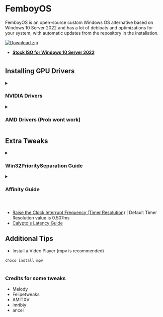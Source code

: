 # **FemboyOS**
FemboyOS is an open-source custom Windows OS alternative based on Windows 10 Server 2022 and has a lot of debloats and optimizations for your system, with automatic updates from the repository in the installation.

[![Download zip](https://custom-icon-badges.herokuapp.com/badge/-Download-gray?style=for-the-badge&logo=download&logoColor=white "Download zip")]()
* [**Stock ISO for Windows 10 Server 2022**](https://archive.org/details/en-us_windows_server_version_2022)
#

## Installing GPU Drivers
<details closed>
<br>
<summary><h3>NVIDIA Drivers</h3></summary>
1. <a href="https://www.techpowerup.com/download/techpowerup-nvcleanstall/">Install NVCleanstall</a>
<br><br>
2. Choose the latest version and copy the settings below
<br><br>
<img src="https://raw.githubusercontent.com/heitorrosa/FemboyOS/iotltsc/images/1NVChad.png" style="width:400px;height:480px;"></img>
<br><br>
<img src="https://raw.githubusercontent.com/heitorrosa/FemboyOS/iotltsc/images/2NVChad.png" style="width:400px;height:480px;"></img>
<br><br>
</details>

<details closed>
<br>
<summary><h3>AMD Drivers (Prob wont work)</h3></summary>
1. <a href="https://github.com/GSDragoon/RadeonSoftwareSlimmer/releases/latest">Install Radeon Software Slimmer</a>
<br><br>
2. Download the latest driver for your GPU in AMD website
<br><br>
<img src="https://raw.githubusercontent.com/heitorrosa/FemboyOS/iotltsc/images/4AMDip.png" style="width:802px;height:136px;"></img>
<br><br>
3. Copy the settings below for Radeon Software Slimmer
<br><br>
<img src="https://raw.githubusercontent.com/heitorrosa/FemboyOS/iotltsc/images/1AMDip.png" style="width:960px;height:514px;"></img>
<br><br>
<img src="https://raw.githubusercontent.com/heitorrosa/FemboyOS/iotltsc/images/2AMDip.png" style="width:960px;height:514px;"></img>
<br><br>
<img src="https://raw.githubusercontent.com/heitorrosa/FemboyOS/iotltsc/images/3AMDip.png" style="width:960px;height:514px;"></img>
<br><br>
</details>

## Extra Tweaks
<details closed>
<br>
<summary><h3>Win32PrioritySeparation Guide</h3></summary>
</details>

<details closed>
<br>
<summary><h3>Affinity Guide</h3></summary>
  
1. Download [Microsoft Interrupt Affinity Tool](https://www.techpowerup.com/download/microsoft-interrupt-affinity-tool)
  
* [GPU and DirectX Graphics Kernel (AutoGpuAffinity)](https://github.com/amitxv/PC-Tuning/blob/main/docs/post-install.md#gpu-and-directx-graphics-kernel)
</details>


#
* [Raise the Clock Interrupt Frequency (Timer Resolution)](https://github.com/amitxv/TimerResolution)  | Default Timer Resolution value is 0.507ms
* [Calypto's Latency Guide](https://docs.google.com/document/d/1c2-lUJq74wuYK1WrA_bIvgb89dUN0sj8-hO3vqmrau4)


## Additional Tips
* Install a Video Player (mpv is recommended)
 ```bat
choco install mpv
```

#
### Credits for some tweaks
* Melody
* Felipetweaks
* AMITXV
* imribiy
* ancel
